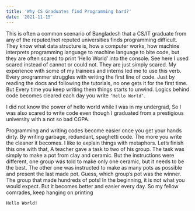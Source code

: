 ```yaml
---
title: 'Why CS Graduates find Programming hard?'
date: '2021-11-15'
---
```


This is often a common scenario of Bangladesh that a CS/IT graduate from any of the reputed/not reputed universities finds programming difficult. They know what data structure is, how a computer works, how machine interprets programming language to machine language to bite code, but they are often scared to print ‘Hello World’ into the console.
See here I used scared instead of cannot or could not. They are just simply scared. My experience with some of my trainees and interns led me to use this verb. Every programmer struggles with writing the first line of code. Just by reading the docs and following the tutorials, no one gets it for the first time. But Every time you keep writing them things starts to unwind. Logics behind code becomes cleared each day you write ``‘Hello World’``.

I did not know the power of hello world while I was in my undergrad, So I was also scared to write code even though I graduated from a prestigious university with a not so bad CGPA.

Programming and writing codes become easier once you get your hands dirty. By writing garbage, redundant, spaghetti code. The more you write the cleaner it becomes. I like to explain things with metaphors. Let’s finish this one with that,
A teacher gave a task to two of his group. The task was simply to make a pot from clay and ceramic. But the instructions were different, one group was told to make only one ceramic, but it needs to be the best. The other one was instructed to make as many pots as possible and present the last made pot. Guess, which group’s pot was the winner.
The group that made hundreds of pots! In the beginning, it is not what you would expect. But it becomes better and easier every day. So my fellow comrades, keep hanging on printing 

``Hello World!``
